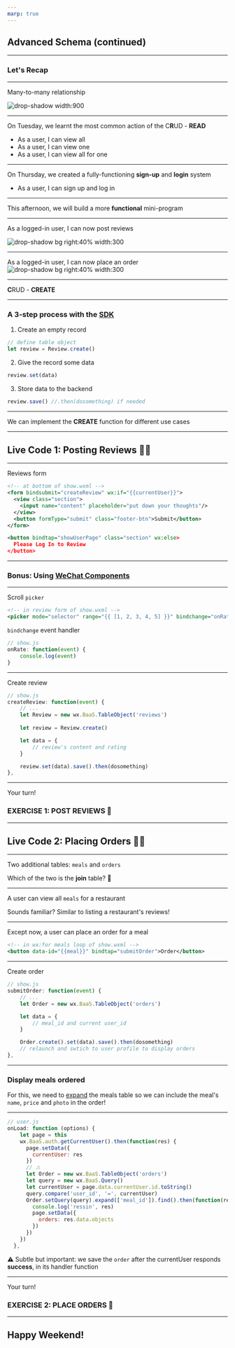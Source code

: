 ```yaml
---
marp: true
---
```


## Advanced Schema (continued)

---

### Let's Recap

---

Many-to-many relationship

![drop-shadow width:900](https://github.com/lewagon/china-product/raw/master/04-baas/slides/images/image-20191008235014597.png)

---

On Tuesday, we learnt the most common action of the C**R**UD - **READ**

- As a user, I can view all
- As a user, I can view one
- As a user, I can view all for one

---

On Thursday, we created a fully-functioning **sign-up** and **login** system

- As a user, I can sign up and log in

---

This afternoon, we will build a more **functional** mini-program

---

As a logged-in user, I can now post reviews

![drop-shadow bg right:40% width:300](https://github.com/lewagon/china-product/raw/master/04-baas/slides/images/dp-post-review.png)

---

As a logged-in user, I can now place an order
![drop-shadow bg right:40% width:300](https://github.com/lewagon/china-product/raw/master/04-baas/slides/images/dp-place-order.png)

---

**C**RUD - **CREATE**

---
### A 3-step process with the [SDK](https://ifanr.gitbook.io/baas-js-sdk/node-sdk/content/content)

1. Create an empty record

```js
// define table object
let review = Review.create()
```

2. Give the record some data

```js
review.set(data)
```

3. Store data to the backend

```js
review.save() //.then(dosomething) if needed
```

---

We can implement the **CREATE** function for different use cases

---

## Live Code 1: Posting Reviews 👩‍💻

---

Reviews form

```xml
<!-- at bottom of show.wxml -->
<form bindsubmit="createReview" wx:if="{{currentUser}}">
  <view class="section">
    <input name="content" placeholder="put down your thoughts"/>
  </view>
  <button formType="submit" class="footer-btn">Submit</button>
</form>

<button bindtap="showUserPage" class="section" wx:else>
  Please Log In to Review
</button>
```

---

### Bonus: Using [WeChat Components](https://developers.weixin.qq.com/miniprogram/en/dev/component/)

---
Scroll `picker`

```xml
<!-- in review form of show.wxml -->
<picker mode="selector" range="{{ [1, 2, 3, 4, 5] }}" bindchange="onRate">Rating</picker>
```

`bindchange` event handler

```js
// show.js
onRate: function(event) {
    console.log(event)
}
```

---

Create review

```js
// show.js
createReview: function(event) {
    // ...
    let Review = new wx.BaaS.TableObject('reviews')
    
    let review = Review.create()

    let data = {
        // review's content and rating
    }

    review.set(data).save().then(dosomething)
},
```

---

Your turn!
### EXERCISE 1: POST REVIEWS 💪

---

## Live Code 2: Placing Orders 👩‍💻

---

Two additional tables: `meals` and `orders`

Which of the two is the **join** table? 🤔

---

A user can view all `meals` for a restaurant

Sounds familiar? Similar to listing a restaurant's reviews! 

---

Except now, a user can place an order for a meal

```xml
<!-- in wx:for meals loop of show.wxml -->
<button data-id="{{meal}}" bindtap="submitOrder">Order</button>
```

---

Create order

```js
// show.js
submitOrder: function(event) {
    // ...
    let Order = new wx.BaaS.TableObject('orders')

    let data = {
        // meal_id and current user_id
    }

    Order.create().set(data).save().then(dosomething)
    // relaunch and swtich to user profile to display orders
},
```

---

### Display meals ordered

For this, we need to [expand](https://doc.minapp.com/js-sdk/schema/query.html#pointer-%E6%9F%A5%E8%AF%A2) the meals table so we can include the meal's `name`, `price` and `photo` in the order!

---

```js
// user.js
onLoad: function (options) {
    let page = this
    wx.BaaS.auth.getCurrentUser().then(function(res) {
      page.setData({
        currentUser: res
      })
      // ⚠ 
      let Order = new wx.BaaS.TableObject('orders')
      let query = new wx.BaaS.Query()
      let currentUser = page.data.currentUser.id.toString()
      query.compare('user_id', '=', currentUser)
      Order.setQuery(query).expand(['meal_id']).find().then(function(res) {
        console.log('ressin', res)
        page.setData({
          orders: res.data.objects
        })
      })
    })
  },
  ```

  ⚠ Subtle but important: we save the `order` after the currentUser responds **success**, in its handler function

  ---

Your turn!
### EXERCISE 2: PLACE ORDERS 💪

  ---

## Happy Weekend!